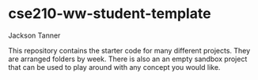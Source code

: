 # cse210-ww-student-template
Jackson Tanner

This repository contains the starter code for many different projects. They are arranged folders by week. There is also an an empty sandbox project that can be used to play around with any concept you would like.
